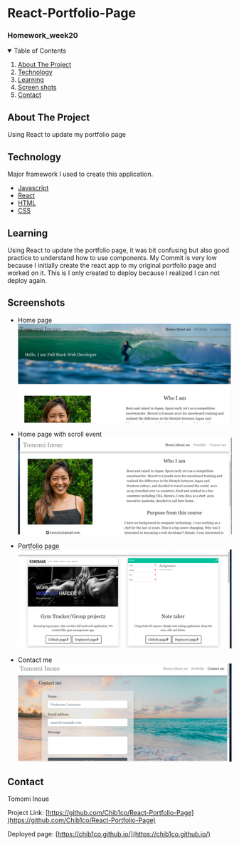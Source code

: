 # React-Portfolio-Page
<h3>Homework_week20</h3>

<!-- TABLE OF CONTENTS -->
<details open="open">
  <summary>Table of Contents</summary>
  <ol>
    <li>
      <a href="#about-the-project">About The Project</a>
    </li>
    <li><a href="#Technology">Technology</a></li>
    <li><a href="#learning">Learning</a></li>
    <li><a href="#screenshots">Screen shots</a></li>
    <li><a href="#contact">Contact</a></li>
  </ol>
</details>



<!-- ABOUT THE PROJECT -->
## About The Project
Using React to update my portfolio page

## Technology

Major framework I used to create this application.

* [Javascript](https://www.javascript.com/)
* [React](https://reactjs.org/)
* [HTML]()
* [CSS]()


## Learning

Using React to update the portfolio page, it was bit confusing but also good practice to understand how to use components.
My Commit is very low because I initially create the react app to my original portfolio page and worked on it. 
This is I only created to deploy because I realized I can not deploy again. 

## Screenshots

* Home page
![Homepage](./images/Home.png)

* Home page with scroll event
![Homepage with scroll ](./images/Home_scroll.png)

* Portfolio page
![Portfolio](./images/Portfolio.png)

* Contact me
![Contact me](./images/Contactme.png)

<!-- CONTACT -->
## Contact

Tomomi Inoue 
</br>

Project Link: [https://github.com/Chib1co/React-Portfolio-Page](https://github.com/Chib1co/React-Portfolio-Page)

Deployed page: [https://chib1co.github.io/](https://chib1co.github.io/)
